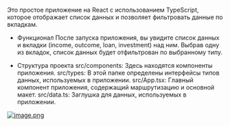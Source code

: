 Это простое приложение на React с использованием TypeScript, которое отображает список данных и позволяет фильтровать данные по вкладкам.

- Функционал
После запуска приложения, вы увидите список данных и вкладки (income, outcome, loan, investment) над ним. Выбрав одну из вкладок, список данных будет отфильтрован по выбранному типу.

- Структура проекта
src/components: Здесь находятся компоненты приложения.
src/types: В этой папке определены интерфейсы типов данных, используемых в приложении.
src/App.tsx: Главный компонент приложения, содержащий маршрутизацию и основной макет.
src/data.ts: Заглушка для данных, используемых в приложении.

[![image.png](https://i.postimg.cc/Kvnzrttk/image.png)](https://postimg.cc/2VSrCbcr)
